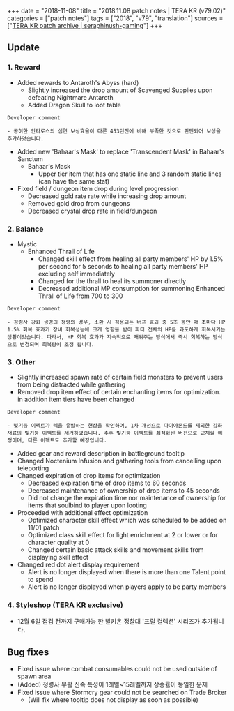 +++
date = "2018-11-08"
title = "2018.11.08 patch notes | TERA KR (v79.02)"
categories = ["patch notes"]
tags = ["2018", "v79", "translation"]
sources = ["[TERA KR patch archive | seraphinush-gaming](/ko/patch/2018/v79-02)"]
+++

## Update

### **1.** Reward
- Added rewards to Antaroth's Abyss (hard)
  - Slightly increased the drop amount of Scavenged Supplies upon defeating Nightmare Antaroth
  - Added Dragon Skull to loot table

```
Developer comment

- 공허한 안타로스의 심연 보상효율이 다른 453던전에 비해 부족한 것으로 판단되어 보상을 추가하였습니다.
```

- Added new 'Bahaar's Mask' to replace 'Transcendent Mask' in Bahaar's Sanctum
  - Bahaar's Mask
    - Upper tier item that has one static line and 3 random static lines (can have the same stat)
- Fixed field / dungeon item drop during level progression
  - Decreased gold rate rate while increasing drop amount
  - Removed gold drop from dungeons
  - Decreased crystal drop rate in field/dungeon

### **2.** Balance
- Mystic
  - Enhanced Thrall of Life
    - Changed skill effect from healing all party members' HP by 1.5% per second for 5 seconds to healing all party members' HP excluding self immediately
    - Changed for the thrall to heal its summoner directly
    - Decreased additional MP consumption for summoning Enhanced Thrall of Life from 700 to 300

```
Developer comment

- 정령사 강화 생명의 정령의 경우, 소환 시 적용되는 버프 효과 중 5초 동안 매 초마다 HP 1.5% 회복 효과가 장비 회복성능에 크게 영향을 받아 파티 전체의 HP를 과도하게 회복시키는 상황이었습니다. 따라서, HP 회복 효과가 지속적으로 채워주는 방식에서 즉시 회복하는 방식으로 변경되며 회복량이 조정 됩니다.
```

### **3.** Other
- Slightly increased spawn rate of certain field monsters to prevent users from being distracted while gathering
- Removed drop item effect of certain enchanting items for optimization. in addition item tiers have been changed

```
Developer comment

- 빛기둥 이펙트가 렉을 유발하는 현상을 확인하여, 1차 개선으로 다이아몬드를 제외한 강화 재료의 빛기둥 이펙트를 제거하였습니다. 추후 빛기둥 이펙트를 최적화된 버전으로 교체할 예정이며, 다른 이펙트도 추가할 예정입니다.
```

- Added gear and reward description in battleground tooltip
- Changed Noctenium Infusion and gathering tools from cancelling upon teleporting
- Changed expiration of drop items for optimization
  - Decreased expiration time of drop items to 60 seconds
  - Decreased maintenance of ownership of drop items to 45 seconds
  - Did not change the expiration time nor maintenance of ownership for items that soulbind to player upon looting
- Proceeded with additional effect optimization
  - Optimized character skill effect which was scheduled to be added on 11/01 patch
  - Optimized class skill effect for light enrichment at 2 or lower or for character quality at 0
  - Changed certain basic attack skills and movement skills from displaying skill effect
- Changed red dot alert display requirement
  - Alert is no longer displayed when there is more than one Talent point to spend
  - Alert is no longer displayed when players apply to be party members

### **4.** Styleshop (TERA KR exclusive)
- 12월 6일 점검 전까지 구매가능 한 발키온 정찰대 '프릴 컬렉션' 시리즈가 추가됩니다.

## Bug fixes

- Fixed issue where combat consumables could not be used outside of spawn area
- (Added) 정령사 부활 신속 특성이 1레벨~15레벨까지 상승률이 동일한 문제
- Fixed issue where Stormcry gear could not be searched on Trade Broker
  - (Will fix where tooltip does not display as soon as possible)
